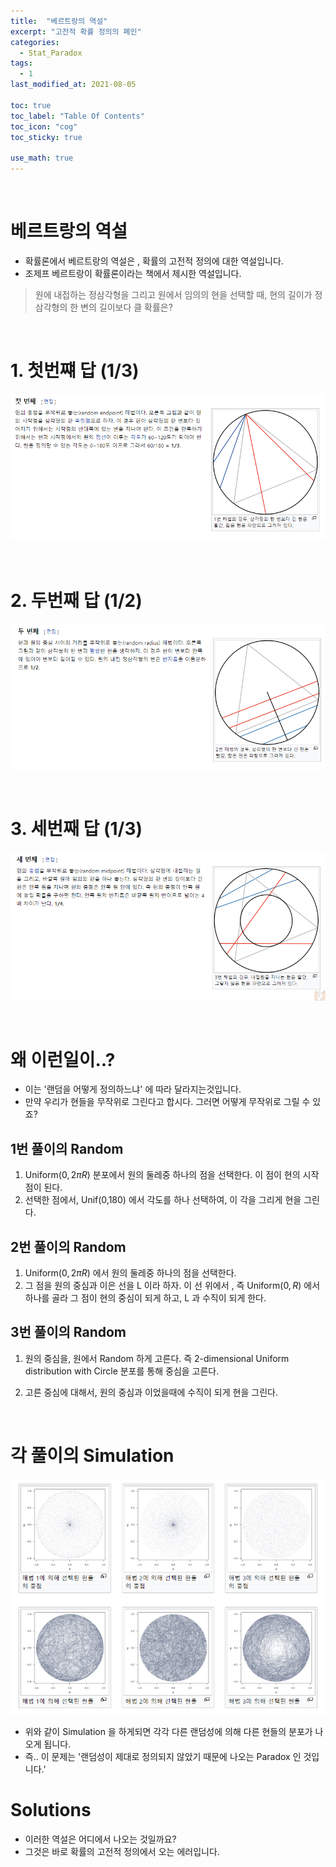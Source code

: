 ```yaml
---
title:  "베르트랑의 역설"
excerpt: "고전적 확률 정의의 폐인"
categories:
  - Stat_Paradox
tags:
  - 1
last_modified_at: 2021-08-05

toc: true
toc_label: "Table Of Contents"
toc_icon: "cog"
toc_sticky: true

use_math: true
---
```


<br>

# 베르트랑의 역설

- 확률론에서 베르트랑의 역설은 , 확률의 고전적 정의에 대한 역설입니다.
- 조제프 베르트랑이 확률론이라는 책에서 제시한 역설입니다.

> 원에 내접하는 정삼각형을 그리고 원에서 임의의 현을 선택할 때, 현의 길이가 정삼각형의 한 변의 길이보다 클 확률은?

<br>

# 1. 첫번쨰 답 (1/3)

![png](/assets/images/Stat/30_1.png)

<br>

# 2. 두번째 답 (1/2)

![png](/assets/images/Stat/30_2.png)

<br>

# 3. 세번째 답 (1/3)

![png](/assets/images/Stat/30_3.png)

<br>

# 왜 이런일이..?

- 이는 '랜덤을 어떻게 정의하느냐' 에 따라 달라지는것입니다. 
- 만약 우리가 현들을 무작위로 그린다고 합시다. 그러면 어떻게 무작위로 그릴 수 있죠? 

## 1번 풀이의 Random

1. Uniform($0,2\pi R$) 분포에서 원의 둘레중 하나의 점을 선택한다. 이 점이 현의 시작점이 된다.
2. 선택한 점에서, Unif(0,180) 에서 각도를 하나 선택하여, 이 각을 그리게 현을 그린다.  

## 2번 풀이의 Random 

1. Uniform($0,2\pi R$) 에서 원의 둘레중 하나의 점을 선택한다. 
2. 그 점을 원의 중심과 이은 선을 L 이라 하자. 이 선 위에서 , 즉 Uniform($0,R$) 에서 하나를 골라 그 점이 현의 중심이 되게 하고, L 과 수직이 되게 한다.  

## 3번 풀이의 Random

1. 원의 중심을, 원에서 Random 하게 고른다. 즉 2-dimensional Uniform distribution with Circle 분포를 통해 중심을 고른다. 

2. 고른 중심에 대해서, 원의 중심과 이었을때에 수직이 되게 현을 그린다. 

<br>

# 각 풀이의 Simulation

![png](/assets/images/Stat/30_4.png)

- 위와 같이 Simulation 을 하게되면 각각 다른 랜덤성에 의해 다른 현들의 분포가 나오게 됩니다. 
- 즉.. 이 문제는 '랜덤성이 제대로 정의되지 않았기 때문에 나오는 Paradox 인 것입니다.'

# Solutions

- 이러한 역설은 어디에서 나오는 것일까요? 
- 그것은 바로 확률의 고전적 정의에서 오는 에러입니다. 
